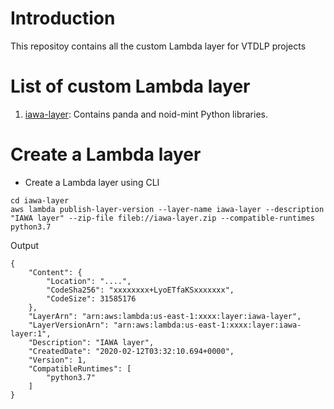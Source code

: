 # Introduction
This repositoy contains all the custom Lambda layer for VTDLP projects

# List of custom Lambda layer 
1. [iawa-layer](iawa-layer): Contains panda and noid-mint Python libraries.

# Create a Lambda layer
* Create a Lambda layer using CLI
```
cd iawa-layer
aws lambda publish-layer-version --layer-name iawa-layer --description "IAWA layer" --zip-file fileb://iawa-layer.zip --compatible-runtimes python3.7
```
Output
```
{
    "Content": {
        "Location": "....",
        "CodeSha256": "xxxxxxxx+LyoETfaKSxxxxxxx",
        "CodeSize": 31585176
    },
    "LayerArn": "arn:aws:lambda:us-east-1:xxxx:layer:iawa-layer",
    "LayerVersionArn": "arn:aws:lambda:us-east-1:xxxx:layer:iawa-layer:1",
    "Description": "IAWA layer",
    "CreatedDate": "2020-02-12T03:32:10.694+0000",
    "Version": 1,
    "CompatibleRuntimes": [
        "python3.7"
    ]
}
```
